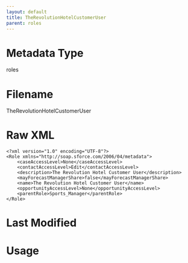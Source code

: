 ```yaml
---
layout: default
title: TheRevolutionHotelCustomerUser
parent: roles
---
```

# Metadata Type
roles


# Filename 
TheRevolutionHotelCustomerUser


# Raw XML
```
<?xml version="1.0" encoding="UTF-8"?>
<Role xmlns="http://soap.sforce.com/2006/04/metadata">
    <caseAccessLevel>None</caseAccessLevel>
    <contactAccessLevel>Edit</contactAccessLevel>
    <description>The Revolution Hotel Customer User</description>
    <mayForecastManagerShare>false</mayForecastManagerShare>
    <name>The Revolution Hotel Customer User</name>
    <opportunityAccessLevel>None</opportunityAccessLevel>
    <parentRole>Sports_Manager</parentRole>
</Role>
```


# Last Modified


# Usage
